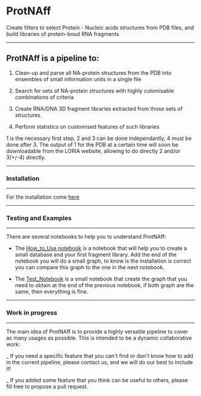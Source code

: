 # ProtNAff
Create filters to select Protein - Nucleic acids structures from PDB files, and build libraries of protein-boud RNA fragments

--------------------------------------------------------------------------
ProtNAff is a pipeline to:
--------------------------------------------------------------------------
1. Clean-up and parse all NA-protein structures from the PDB into ensembles of small information units in a single file

2. Search for sets of NA-protein structures with highly cutomisable combinations of criteria

3. Create RNA/DNA 3D fragment libraries extracted from those sets of structures.

4. Perform statistics on customised features of such libraries

1 is the necessary first step, 2 and 3 can be done independantly, 4 must be done after 3.
The output of 1 for the PDB at a certain time will soon be downloadable from the LORIA website, allowing to do directly 2 and/or 3(+/-4) directly.

--------------------------------------------------------------------------
### Installation
--------------------------------------------------------------------------

For the installation come [here](./INSTALLATION.md)

--------------------------------------------------------------------------
### Testing and Examples
--------------------------------------------------------------------------

There are several notebooks to help you to understand ProtNAff:

- The [How_to_Use notebook](./example/how_to_use.ipynb) is a notebook that will
help you to create a small database and your first fragment library. Add the
end of the notebook you will do a small graph, to know is the installation is
correct you can compare this graph to the one in the next notebook.

- The [Test_Notebook](./example/test_notebook.ipynb) is a small notebook that create
the graph that you need to obtain at the end of the previous notebook, if both
graph are the same, then everything is fine.

--------------------------------------------------------------------------
### Work in progress
--------------------------------------------------------------------------
The main idea of ProtNAff is to provide a highly versatile pipeline to cover as many usages as possible.
This is intended to be a dynamic collaborative work:

_ If you need a specific feature that you can't find or don't know how to add in the current pipeline, please contact us, and we will do our best to include it!

_ If you added some feature that you think can be useful to others, please fill free to propose a pull request.

